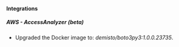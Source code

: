 #### Integrations
##### AWS - AccessAnalyzer (beta)
- Upgraded the Docker image to: *demisto/boto3py3:1.0.0.23735*.
